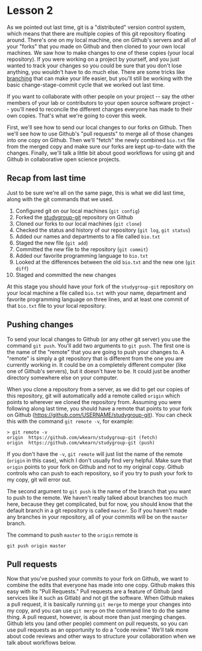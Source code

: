 # Lesson 2

As we pointed out last time, git is a "distributed" version control system, which means that there are multiple copies of this git repository floating around. There's one on my local machine, one on Github's servers and all of your "forks" that you made on Github and then cloned to your own local machines. We saw how to make changes to one of these copies (your local repository). If you were working on a project by yourself, and you just wanted to track your changes so you could be sure that you don't lose anything, you wouldn't have to do much else. There are some tricks like [branching](https://git-scm.com/book/en/v2/Git-Branching-Branches-in-a-Nutshell) that can make your life easier, but you'll still be working with the basic change-stage-commit cycle that we worked out last time.

If you want to collaborate with other people on your project -- say the other members of your lab or contributors to your open source software project -- you'll need to reconcile the different changes everyone has made to their own copies. That's what we're going to cover this week.

First, we'll see how to send our local changes to our forks on Github. Then we'll see how to use Github's "pull requests" to merge all of those changes into one copy on Github. Then we'll "fetch" the newly combined `bio.txt` file from the merged copy and make sure our forks are kept up-to-date with the changes. Finally, we'll talk a little bit about good workflows for using git and Github in collaborative open science projects.

## Recap from last time

Just to be sure we're all on the same page, this is what we did last time, along with the git commands that we used.

1. Configured git on our local machines (`git config`)
2. Forked the [studygroup-git](https://github.com/wkearn/studygroup-git) repository on Github
3. Cloned our forks to our local machines (`git clone`)
4. Checked the status and history of our repository (`git log`, `git status`)
5. Added our names and departments to a file called `bio.txt`
6. Staged the new file (`git add`)
7. Committed the new file to the repository (`git commit`)
8. Added our favorite programming language to `bio.txt`
9. Looked at the differences between the old `bio.txt` and the new one (`git diff`)
10. Staged and committed the new changes

At this stage you should have your fork of the `studygroup-git` repository on your local machine a file called `bio.txt` with your name, department and favorite programming language on three lines, and at least one commit of that `bio.txt` file to your local repository.

## Pushing changes

To send your local changes to Github (or any other git server) you use the command `git push`. You'll add two arguments to `git push`. The first one is the name of the "remote" that you are going to push your changes to. A "remote" is simply a git repository that is different from the one you are currently working in. It could be on a completely different computer (like one of Github's servers), but it doesn't have to be. It could just be another directory somewhere else on your computer.

When you clone a repository from a server, as we did to get our copies of this repository, git will automatically add a remote called `origin` which points to wherever we cloned the repository from. Assuming you were following along last time, you should have a remote that points to your fork on Github (<https://github.com/USERNAME/studygroup-git>). You can check this with the command `git remote -v`, for example:

```
> git remote -v
origin	https://github.com/wkearn/studygroup-git (fetch)
origin	https://github.com/wkearn/studygroup-git (push)
```

If you don't have the `-v`, `git remote` will just list the name of the remote (`origin` in this case), which I don't usually find very helpful. Make sure that `origin` points to your fork on Github and not to my original copy. Github controls who can push to each repository, so if you try to push your fork to my copy, git will error out.

The second argument to `git push` is the name of the branch that you want to push to the remote. We haven't really talked about branches too much here, because they get complicated, but for now, you should know that the default branch in a git repository is called `master`. So if you haven't made any branches in your repository, all of your commits will be on the `master` branch.

The command to push `master` to the `origin` remote is

```
git push origin master
```

## Pull requests

Now that you've pushed your commits to your fork on Github, we want to combine the edits that everyone has made into one copy. Github makes this easy with its "Pull Requests." Pull requests are a feature of Github (and services like it such as Gitlab) and not git the software. When Github makes a pull request, it is basically running `git merge` to merge your changes into my copy, and you can use `git merge` on the command line to do the same thing. A pull request, however, is about more than just merging changes. Github lets you (and other people) comment on pull requests, so you can use pull requests as an opportunity to do a "code review." We'll talk more about code reviews and other ways to structure your collaboration when we talk about workflows below.




